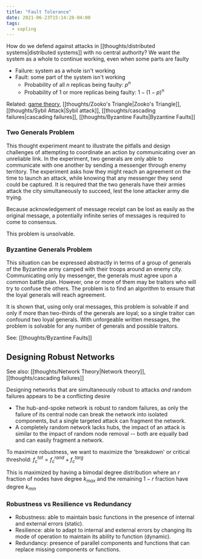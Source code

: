 ```yaml
---
title: "Fault Tolerance"
date: 2021-06-23T15:14:28-04:00
tags:
  - sapling
---
```


How do we defend against attacks in [[thoughts/distributed systems|distributed systems]] with no central authority? We want the system as a whole to continue working, even when some parts are faulty

- Failure: system as a whole isn't working
- Fault: some part of the system isn't working
  - Probability of all $n$ replicas being faulty: $p^n$
  - Probability of 1 or more replicas being faulty: $1 - (1-p)^n$

Related: [game theory](thoughts/game%20theory.md), [[thoughts/Zooko's Triangle|Zooko's Triangle]], [[thoughts/Sybil Attack|Sybil attack]], [[thoughts/cascading failures|cascading failures]], [[thoughts/Byzantine Faults|Byzantine Faults]]

### Two Generals Problem

This thought experiment meant to illustrate the pitfalls and design challenges of attempting to coordinate an action by communicating over an unreliable link. In the experiment, two generals are only able to communicate with one another by sending a messenger through enemy territory. The experiment asks how they might reach an agreement on the time to launch an attack, while knowing that any messenger they send could be captured. It is required that the two generals have their armies attack the city simultaneously to succeed, lest the lone attacker army die trying.

Because acknowledgement of message receipt can be lost as easily as the original message, a potentially infinite series of messages is required to come to consensus.

This problem is unsolvable.

### Byzantine Generals Problem

This situation can be expressed abstractly in terms of a group of generals of the Byzantine army camped with their troops around an enemy city. Communicating only by messenger, the generals must agree upon a common battle plan. However, one or more of them may be traitors who will try to confuse the others. The problem is to find an algorithm to ensure that the loyal generals will reach agreement.

It is shown that, using only oral messages, this problem is solvable if and only if more than two-thirds of the generals are loyal; so a single traitor can confound two loyal generals. With unforgeable written messages, the problem is solvable for any number of generals and possible traitors.

See: [[thoughts/Byzantine Faults]]

## Designing Robust Networks

See also: [[thoughts/Network Theory|Network theory]], [[thoughts/cascading failures]]

Designing networks that are simultaneously robust to attacks *and* random failures appears to be a conflicting desire

- The hub-and-spoke network is robust to random failures, as only the failure of its central node can break the network into isolated components, but a single targeted attack can fragment the network.
- A completely random network lacks hubs, the impact of an attack is similar to the impact of random node removal -- both are equally bad and can easily fragment a network.

To maximize robustness, we want to maximize the 'breakdown' or critical threshold: $f_c^{tot} = f_c^{rand} + f_c^{targ}$

This is maximized by having a bimodal degree distribution where an $r$ fraction of nodes have degree $k_{max}$ and the remaining $1-r$ fraction have degree $k_{min}$

### Robustness vs Resilience vs Redundancy

- Robustness: able to maintain basic functions in the presence of internal and external errors (static).
- Resilience: able to adapt to internal and external errors by changing its mode of operation to maintain its ability to function (dynamic).
- Redundancy: presence of parallel components and functions that can replace missing components or functions.
